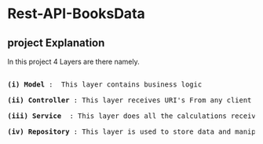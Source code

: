 # Rest-API-BooksData

## project Explanation


In this project 4 Layers are there namely.

<pre> 
<b>(i) Model</b> :  This layer contains business logic <br>
<b>(ii) Controller </b>: This layer receives URI's From any client <br>
<b>(iii) Service </b> : This layer does all the calculations received requested from Controller <br>
<b>(iv) Repository </b>: This layer is used to store data and manipulate data.
</pre>
